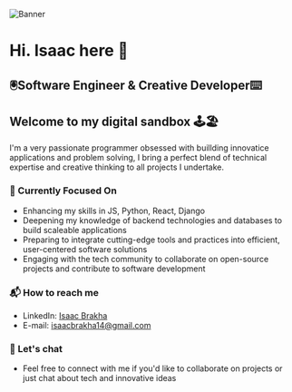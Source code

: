 ![Banner](https://github.com/isbrakha/isbrakha/assets/147268451/e4970def-8b3e-44dc-bfbf-eb8f3e0548fd)

# Hi. Isaac here 🤙

## 🖲️Software Engineer & Creative Developer⌨️

## Welcome to my digital sandbox 🕹️🏖️

I'm a very passionate programmer obsessed with buillding innovatice applications and problem solving, I bring a perfect blend of technical expertise and creative thinking to all projects I undertake.

### 🧠 Currently Focused On

 - Enhancing my skills in JS, Python, React, Django
 - Deepening my knowledge of backend technologies and databases to build scaleable applications
 - Preparing to integrate cutting-edge tools and practices into efficient, user-centered software solutions
 - Engaging with the tech community to collaborate on open-source projects and contribute to software development

### 📬 How to reach me
   - LinkedIn: [Isaac Brakha](www.linkedin.com/in/isaacbrakhadev)
   - E-mail: isaacbrakha14@gmail.com

### 🤝 Let's chat
   - Feel free to connect with me if you'd like to collaborate on projects or just chat about tech and innovative ideas



<!--
**isbrakha/isbrakha** is a ✨ _special_ ✨ repository because its `README.md` (this file) appears on your GitHub profile.

Here are some ideas to get you started:

- 🔭 I’m currently working on ...
- 🌱 I’m currently learning ...
- 👯 I’m looking to collaborate on ...
- 🤔 I’m looking for help with ...
- 💬 Ask me about ...
- 📫 How to reach me: ...
- 😄 Pronouns: ...
- ⚡ Fun fact: ...
![Untitled (Banner (Landscape)) (1)](https://github.com/isbrakha/isbrakha/assets/147268451/1dfdf91c-3d35-4e30-856d-81b0844a2f7c)
